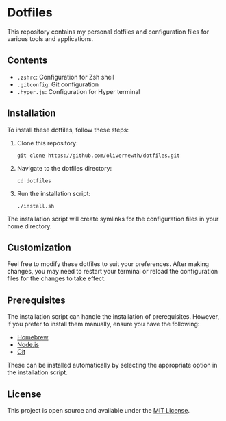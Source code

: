 # Dotfiles

This repository contains my personal dotfiles and configuration files for various tools and applications.

## Contents

- `.zshrc`: Configuration for Zsh shell
- `.gitconfig`: Git configuration
- `.hyper.js`: Configuration for Hyper terminal

## Installation

To install these dotfiles, follow these steps:

1. Clone this repository:
   ```
   git clone https://github.com/olivernewth/dotfiles.git
   ```

2. Navigate to the dotfiles directory:
   ```
   cd dotfiles
   ```

3. Run the installation script:
   ```
   ./install.sh
   ```

The installation script will create symlinks for the configuration files in your home directory.

## Customization

Feel free to modify these dotfiles to suit your preferences. After making changes, you may need to restart your terminal or reload the configuration files for the changes to take effect.

## Prerequisites

The installation script can  handle the installation of prerequisites. However, if you prefer to install them manually, ensure you have the following:

- [Homebrew](https://brew.sh/)
- [Node.js](https://nodejs.org/)
- [Git](https://git-scm.com/)

These can be installed automatically by selecting the appropriate option in the installation script.

## License

This project is open source and available under the [MIT License](LICENSE).
